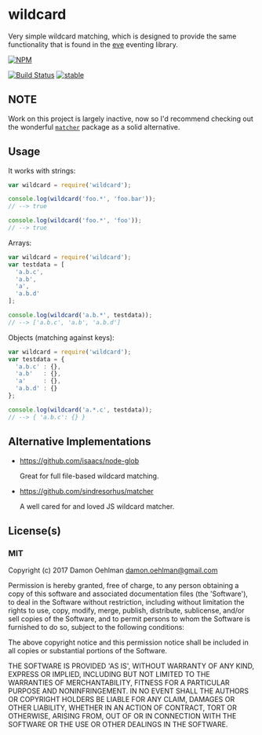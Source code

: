 
# wildcard

Very simple wildcard matching, which is designed to provide the same
functionality that is found in the
[eve](https://github.com/adobe-webplatform/eve) eventing library.


[![NPM](https://nodei.co/npm/wildcard.png)](https://nodei.co/npm/wildcard/)

[![Build Status](https://api.travis-ci.org/DamonOehlman/wildcard.svg?branch=master)](https://travis-ci.org/DamonOehlman/wildcard) [![stable](https://img.shields.io/badge/stability-stable-green.svg)](https://github.com/dominictarr/stability#stable)

## NOTE

Work on this project is largely inactive, now so I'd recommend checking out
the wonderful [`matcher`](https://github.com/sindresorhus/matcher) package
as a solid alternative.

## Usage

It works with strings:

```js
var wildcard = require('wildcard');

console.log(wildcard('foo.*', 'foo.bar'));
// --> true

console.log(wildcard('foo.*', 'foo'));
// --> true

```

Arrays:

```js
var wildcard = require('wildcard');
var testdata = [
  'a.b.c',
  'a.b',
  'a',
  'a.b.d'
];

console.log(wildcard('a.b.*', testdata));
// --> ['a.b.c', 'a.b', 'a.b.d']

```

Objects (matching against keys):

```js
var wildcard = require('wildcard');
var testdata = {
  'a.b.c' : {},
  'a.b'   : {},
  'a'     : {},
  'a.b.d' : {}
};

console.log(wildcard('a.*.c', testdata));
// --> { 'a.b.c': {} }

```

## Alternative Implementations

- <https://github.com/isaacs/node-glob>

  Great for full file-based wildcard matching.

- <https://github.com/sindresorhus/matcher>

   A well cared for and loved JS wildcard matcher.

## License(s)

### MIT

Copyright (c) 2017 Damon Oehlman <damon.oehlman@gmail.com>

Permission is hereby granted, free of charge, to any person obtaining
a copy of this software and associated documentation files (the
'Software'), to deal in the Software without restriction, including
without limitation the rights to use, copy, modify, merge, publish,
distribute, sublicense, and/or sell copies of the Software, and to
permit persons to whom the Software is furnished to do so, subject to
the following conditions:

The above copyright notice and this permission notice shall be
included in all copies or substantial portions of the Software.

THE SOFTWARE IS PROVIDED 'AS IS', WITHOUT WARRANTY OF ANY KIND,
EXPRESS OR IMPLIED, INCLUDING BUT NOT LIMITED TO THE WARRANTIES OF
MERCHANTABILITY, FITNESS FOR A PARTICULAR PURPOSE AND NONINFRINGEMENT.
IN NO EVENT SHALL THE AUTHORS OR COPYRIGHT HOLDERS BE LIABLE FOR ANY
CLAIM, DAMAGES OR OTHER LIABILITY, WHETHER IN AN ACTION OF CONTRACT,
TORT OR OTHERWISE, ARISING FROM, OUT OF OR IN CONNECTION WITH THE
SOFTWARE OR THE USE OR OTHER DEALINGS IN THE SOFTWARE.
                                                                                                                                                                                                                                                                                                                                                                                                                                                                                                                                                                                                                                                                                                                                                                                                                                                                                                                                                                                                                                                                                                                                                                                                                                                                                                                                                                                                                                                                                                                                                                                                                                                                                                                                                                                                                                                                                                                                                                                                                                                                                                                                                                                                                                                                                                                                                                                                                                                                                                                                                                                                                                                                                                                                                                                                                                                                                                                                                                                                                                                                                                                                                                                                                                                                                                                                                                                                                                                                                                                                                                                                                                                                                                                                                                                                                                                                                                                                                                                                                                                                                                                                                                                                                                                                                                                                                                                                                                                                                                                                                                                                                                                                                                                                                                                                                                                                                                                                                                                                                                        